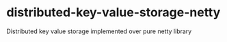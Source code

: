 # distributed-key-value-storage-netty
Distributed key value storage implemented over pure netty library
